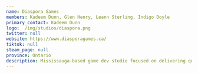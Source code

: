 ```yaml
---
name: Diaspora Games  
members: Kadeem Dunn, Glen Henry, Leann Sterling, Indigo Doyle  
primary_contact: Kadeem Dunn  
logo:  /img/studios/diaspora.png
twitter: null
website: https://www.diasporagames.ca/
tiktok: null  
steam_page: null  
province: Ontario  
description: Mississauga-based game dev studio focused on delivering quality immersive and narrative experiences that celebrate diverse audiences. Currently refusing to rely on normative inspirations and choosing to tell stories about Black individuals and communities.
---
```


